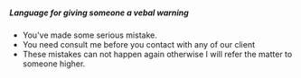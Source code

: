 ##### Language for giving someone a vebal warning
* You've made some serious mistake.
* You need consult me before you contact with any of our client
* These mistakes can not happen again otherwise I will refer the matter to someone higher.
